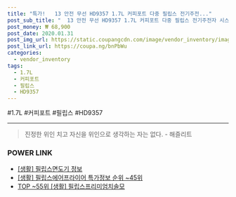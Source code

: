 ```yaml
--- 
title: "특가!   13 안전 무선 HD9357 1.7L 커피포트 다중 필립스 전기주전..." 
post_sub_title: "  13 안전 무선 HD9357 1.7L 커피포트 다중 필립스 전기주전자 시스템 대용량" 
post_money: ₩ 68,900 
post_date: 2020.01.31 
post_img_url: https://static.coupangcdn.com/image/vendor_inventory/images/2018/10/14/15/2/50637275-07d2-4b79-86c1-c61557339987.jpg 
post_link_url: https://coupa.ng/bnPbWu 
categories: 
  - vendor_inventory 
tags: 
  - 1.7L 
  - 커피포트 
  - 필립스 
  - HD9357 
--- 
```

  #1.7L #커피포트 #필립스 #HD9357 
<hr> 

> 진정한 위인 치고 자신을 위인으로 생각하는 자는 없다. - 해즐리트 


### POWER LINK

* <a href="https://blog.naver.com/sakai111/221760017567" target="_blank"> [생활] 필립스면도기 정보 </a>
* <a href="https://blog.naver.com/sakai111/221776163326" target="_blank"> [생활] 필립스에어프라이어 특가정보 순위 ~45위</a>
* <a href="https://blog.naver.com/fasyy4321/221776239316" target="_blank"> TOP ~55위 [생활] 필립스프리미엄치솔모</a>

